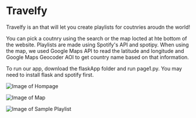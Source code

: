 # Travelfy

Travelfy is an that will let you create playlists for coutnries aroudn the world!

You can pick a coutnry using the search or the map locted at hte bottom of the website. Playlists are made using Spotify's API and spotipy. When using the map, we used Google Maps API to read the latitude and longitude and Google Maps Geocoder AOI to get country name based on that information.

To run our app, download the flaskApp folder and run page1.py. You may need to install flask and spotify first.

![Image of Hompage](https://github.com/Brielle-Chenier/PearlHacks21/blob/main/dev_images/home.JPG)

![Image of Map](https://github.com/Brielle-Chenier/PearlHacks21/blob/main/dev_images/map.png)


![Image of Sample Playlist](https://github.com/Brielle-Chenier/PearlHacks21/blob/main/dev_images/brazil.JPG)
